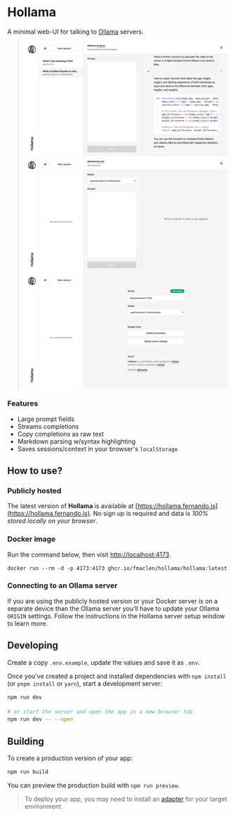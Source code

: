 # Hollama

A minimal web-UI for talking to [Ollama](https://github.com/jmorganca/ollama/) servers.

> ![session](docs/session.png)
> ![session-new](docs/session-new.png)
> ![settings](docs/settings.png)


### Features

- Large prompt fields
- Streams completions
- Copy completions as raw text
- Markdown parsing w/syntax highlighting
- Saves sessions/context in your browser's `localStorage`

## How to use?

### Publicly hosted

The latest version of **Hollama** is available at [https://hollama.fernando.is](https://hollama.fernando.is).
No sign up is required and data is _100% stored locally on your browser_.

### Docker image

Run the command below, then visit [http://localhost:4173](http://localhost:4173).

```shell
docker run --rm -d -p 4173:4173 ghcr.io/fmaclen/hollama/hollama:latest 
```

### Connecting to an Ollama server

If you are using the publicly hosted version or your Docker server is on a separate device than the Ollama server you'll have to update your Ollama `ORIGIN` settings. Follow the instructions in the Hollama server setup window to learn more.

## Developing

Create a copy `.env.example`, update the values and save it as `.env`. 

Once you've created a project and installed dependencies with `npm install` (or `pnpm install` or `yarn`), start a development server:

```bash
npm run dev

# or start the server and open the app in a new browser tab
npm run dev -- --open
```

## Building

To create a production version of your app:

```bash
npm run build
```

You can preview the production build with `npm run preview`.

> To deploy your app, you may need to install an [adapter](https://kit.svelte.dev/docs/adapters) for your target environment.
